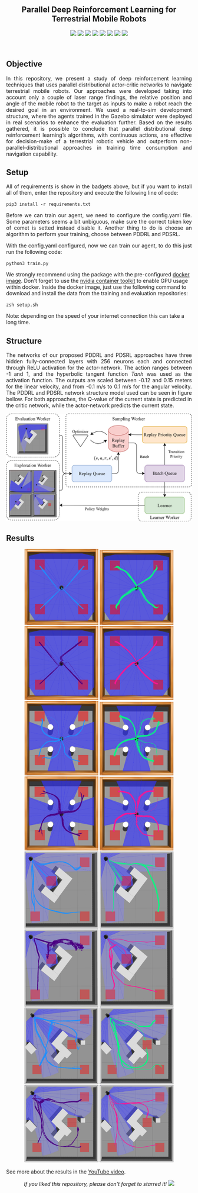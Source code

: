 <h2 align="center">Parallel Deep Reinforcement Learning for Terrestrial Mobile Robots</h2>

<p align="center">
  <img src="https://img.shields.io/badge/ROS-NoeticNinjemys-yellow"/>
  <img src="https://img.shields.io/badge/PyTorch-v1.9.0-blue"/>
  <img src="https://img.shields.io/badge/Torchvision-v0.8.1-blue"/>
  <img src="https://img.shields.io/badge/OpenCV-v4.4.0.46-blue"/>
  <img src="https://img.shields.io/badge/Pillow-v7.2.0-blue"/>
  <img src="https://img.shields.io/badge/Matplotlib-v3.3.3-blue"/>
  <img src="https://img.shields.io/badge/Pandas-v1.1.4-blue"/>
  <img src="https://img.shields.io/badge/Numpy-v1.19.2-blue"/>
</p>
<br/>

## Objective
<p align="justify"> 
  <a>In this repository, we present a study of deep reinforcement learning techniques that uses parallel distributional actor-critic networks to navigate terrestrial mobile robots. Our approaches were developed taking into account only a couple of laser range findings, the relative position and angle of the mobile robot to the target as inputs to make a robot reach the desired goal in an environment.
We used a real-to-sim development structure, where the agents trained in the Gazebo simulator were deployed in real scenarios to enhance the evaluation further.
Based on the results gathered, it is possible to conclude that parallel distributional deep reinforcement learning’s algorithms, with continuous actions, are effective for decision-make of a terrestrial robotic vehicle and outperform non-parallel-distributional approaches in training time consumption and navigation capability.</a>  
</p>
  

## Setup
<p align="justify"> 
 <a>All of requirements is show in the badgets above, but if you want to install all of them, enter the repository and execute the following line of code:</a>
</p>

```shell
pip3 install -r requirements.txt
```

<p align="justify"> 
 <a>Before we can train our agent, we need to configure the config.yaml file. Some parameters seems a bit unbiguous, make sure the correct token key of comet is setted instead disable it. Another thing to do is choose an algorithm to perform your training, choose between PDDRL and PDSRL. </a>
</p>

<p align="justify"> 
 <a>With the config.yaml configured, now we can train our agent, to do this just run the following code:</a>
</p>

```shell
python3 train.py
```

We strongly recommend using the package with the pre-configured <a href="https://github.com/victorkich/Parallel-Turtle-DRL/pkgs/container/ros">docker image</a>. Don't forget to use the <a href="https://docs.nvidia.com/datacenter/cloud-native/container-toolkit/install-guide.html#docker">nvidia container toolkit</a>  to enable GPU usage within docker. 
Inside the docker image, just use the following command to download and install the data from the training and evaluation repositories: 

```shell
zsh setup.sh
```

Note: depending on the speed of your internet connection this can take a long time. 

## Structure
<p align="justify"> 
  The networks of our proposed PDDRL and PDSRL approaches have three hidden fully-connected layers with 256 neurons each and connected through ReLU activation for the actor-network. The action ranges between -1 and 1, and the hyperbolic tangent function <em>Tanh</em> was used as the activation function. The outputs are scaled between -0.12 and 0.15 meters for the linear velocity, and from -0.1 m/s to 0.1 m/s for the angular velocity. The PDDRL and PDSRL network structure model used can be seen in figure bellow. For both approaches, the Q-value of the current state is predicted in the critic network, while the actor-network predicts the current state. 
</p>

<p align="center"> 
  <img src="media/Networks.png" alt="Approaches Scheme" width="800"/>
</p>

## Results

<p align="center"> 
  <img src="media/PDDRL_S1_N_SIM.png" alt="PDDRL_S1_N_SIM" width="200"/>
  <img src="media/PDSRL_S1_N_SIM.png" alt="PDSRL_S1_N_SIM" width="200"/>
  <img src="media/PDDRL_S1_P_SIM.png" alt="PDDRL_S1_P_SIM" width="200"/>
  <img src="media/PDSRL_S1_P_SIM.png" alt="PDSRL_S1_P_SIM" width="200"/>
  <img src="media/PDDRL_S2_N_SIM.png" alt="PDDRL_S2_N_SIM" width="200"/>
  <img src="media/PDSRL_S2_N_SIM.png" alt="PDSRL_S2_N_SIM" width="200"/>
  <img src="media/PDDRL_S2_P_SIM.png" alt="PDDRL_S2_P_SIM" width="200"/>
  <img src="media/PDSRL_S2_P_SIM.png" alt="PDSRL_S2_P_SIM" width="200"/>
  <img src="media/PDDRL_S3_N_SIM.png" alt="PDDRL_S3_N_SIM" width="200"/>
  <img src="media/PDSRL_S3_N_SIM.png" alt="PDSRL_S3_N_SIM" width="200"/>
  <img src="media/PDDRL_S3_P_SIM.png" alt="PDDRL_S3_P_SIM" width="200"/>
  <img src="media/PDSRL_S3_P_SIM.png" alt="PDSRL_S3_P_SIM" width="200"/>
  <img src="media/PDDRL_S4_N_SIM.png" alt="PDDRL_S4_N_SIM" width="200"/>
  <img src="media/PDSRL_S4_N_SIM.png" alt="PDSRL_S4_N_SIM" width="200"/>
  <img src="media/PDDRL_S4_P_SIM.png" alt="PDDRL_S4_P_SIM" width="200"/>
  <img src="media/PDSRL_S4_P_SIM.png" alt="PDSRL_S4_P_SIM" width="200"/>
</p>

See more about the results in the [YouTube video](https://www.youtube.com/).

<p align="center"> 
  <i>If you liked this repository, please don't forget to starred it!</i>
  <img src="https://img.shields.io/github/stars/victorkich/Parallel-Turtle-DRL?style=social"/>
</p>


